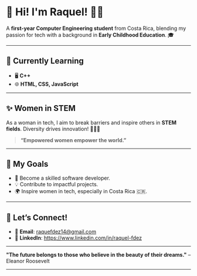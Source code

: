# 🌟 Hi! I'm **Raquel**! 👩‍💻

A **first-year Computer Engineering student** from Costa Rica, blending my passion for tech with a background in **Early Childhood Education**. 🎓  

---

## 🚀 Currently Learning  
- 🖥️ **C++**  
- 🌐 **HTML, CSS, JavaScript**  

---

## ✨ Women in STEM  
As a woman in tech, I aim to break barriers and inspire others in **STEM fields**. Diversity drives innovation! 💪👩‍🔬  

> **“Empowered women empower the world.”**  

---

## 🎯 My Goals  
- 🌟 Become a skilled software developer.  
- 💡 Contribute to impactful projects.  
- 🌍 Inspire women in tech, especially in Costa Rica 🇨🇷.  

---

## 💬 Let’s Connect!  
- 📧 **Email**: raquefdez14@gmail.com  
- 💼 **LinkedIn**: https://www.linkedin.com/in/raquel-fdez  

---

**"The future belongs to those who believe in the beauty of their dreams."** – Eleanor Roosevelt  

---
